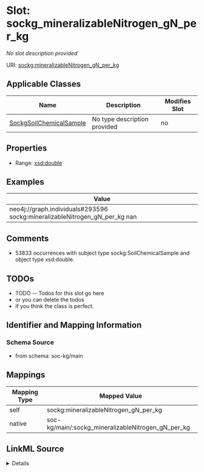 

# Slot: sockg_mineralizableNitrogen_gN_per_kg


_No slot description provided_





URI: [sockg:mineralizableNitrogen_gN_per_kg](http://www.semanticweb.org/sockg/ontologies/2024/0/soil-carbon-ontology/mineralizableNitrogen_gN_per_kg)



<!-- no inheritance hierarchy -->





## Applicable Classes

| Name | Description | Modifies Slot |
| --- | --- | --- |
| [SockgSoilChemicalSample](../classes/SockgSoilChemicalSample.md) | No type description provided |  no  |







## Properties

* Range: [xsd:double](http://www.w3.org/2001/XMLSchema#double)






## Examples

| Value |
| --- |
| neo4j://graph.individuals#293596 sockg:mineralizableNitrogen_gN_per_kg nan |

## Comments

* 53833 occurrences with subject type sockg:SoilChemicalSample and object type xsd:double.

## TODOs

* TODO -- Todos for this slot go here
* or you can delete the todos
* if you think the class is perfect.

## Identifier and Mapping Information







### Schema Source


* from schema: soc-kg/main




## Mappings

| Mapping Type | Mapped Value |
| ---  | ---  |
| self | sockg:mineralizableNitrogen_gN_per_kg |
| native | soc-kg/main/:sockg_mineralizableNitrogen_gN_per_kg |




## LinkML Source

<details>
```yaml
name: sockg_mineralizableNitrogen_gN_per_kg
description: No slot description provided
todos:
- TODO -- Todos for this slot go here
- or you can delete the todos
- if you think the class is perfect.
comments:
- 53833 occurrences with subject type sockg:SoilChemicalSample and object type xsd:double.
examples:
- value: neo4j://graph.individuals#293596 sockg:mineralizableNitrogen_gN_per_kg nan
from_schema: soc-kg/main
rank: 1000
slot_uri: sockg:mineralizableNitrogen_gN_per_kg
alias: sockg_mineralizableNitrogen_gN_per_kg
domain_of:
- sockg_SoilChemicalSample
range: double

```
</details>